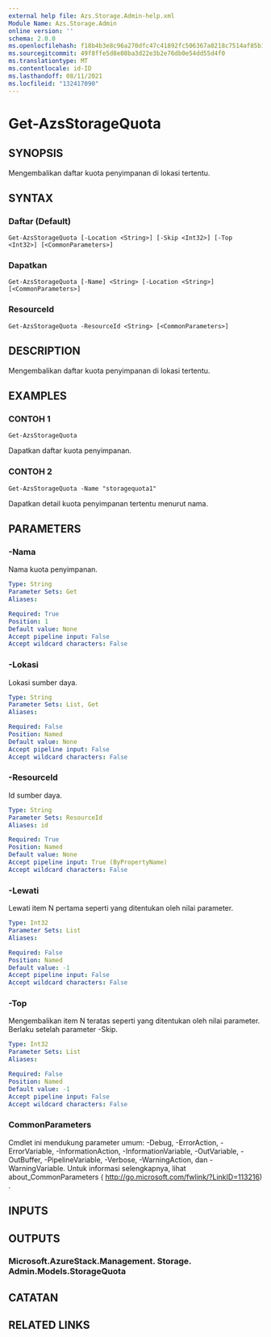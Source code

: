 ```yaml
---
external help file: Azs.Storage.Admin-help.xml
Module Name: Azs.Storage.Admin
online version: ''
schema: 2.0.0
ms.openlocfilehash: f18b4b3e8c96a270dfc47c41892fc506367a0218c7514af85b1ae7344e25c64f
ms.sourcegitcommit: 49f8ffe5d8e08ba3d22e3b2e76db0e54dd55d4f0
ms.translationtype: MT
ms.contentlocale: id-ID
ms.lasthandoff: 08/11/2021
ms.locfileid: "132417090"
---
```

# Get-AzsStorageQuota

## SYNOPSIS
Mengembalikan daftar kuota penyimpanan di lokasi tertentu.

## SYNTAX

### Daftar (Default)
```
Get-AzsStorageQuota [-Location <String>] [-Skip <Int32>] [-Top <Int32>] [<CommonParameters>]
```

### Dapatkan
```
Get-AzsStorageQuota [-Name] <String> [-Location <String>] [<CommonParameters>]
```

### ResourceId
```
Get-AzsStorageQuota -ResourceId <String> [<CommonParameters>]
```

## DESCRIPTION
Mengembalikan daftar kuota penyimpanan di lokasi tertentu.

## EXAMPLES

### CONTOH 1
```
Get-AzsStorageQuota
```

Dapatkan daftar kuota penyimpanan.

### CONTOH 2
```
Get-AzsStorageQuota -Name "storagequota1"
```

Dapatkan detail kuota penyimpanan tertentu menurut nama.

## PARAMETERS

### -Nama
Nama kuota penyimpanan.

```yaml
Type: String
Parameter Sets: Get
Aliases:

Required: True
Position: 1
Default value: None
Accept pipeline input: False
Accept wildcard characters: False
```

### -Lokasi
Lokasi sumber daya.

```yaml
Type: String
Parameter Sets: List, Get
Aliases:

Required: False
Position: Named
Default value: None
Accept pipeline input: False
Accept wildcard characters: False
```

### -ResourceId
Id sumber daya.

```yaml
Type: String
Parameter Sets: ResourceId
Aliases: id

Required: True
Position: Named
Default value: None
Accept pipeline input: True (ByPropertyName)
Accept wildcard characters: False
```

### -Lewati
Lewati item N pertama seperti yang ditentukan oleh nilai parameter.

```yaml
Type: Int32
Parameter Sets: List
Aliases:

Required: False
Position: Named
Default value: -1
Accept pipeline input: False
Accept wildcard characters: False
```

### -Top
Mengembalikan item N teratas seperti yang ditentukan oleh nilai parameter.
Berlaku setelah parameter -Skip.

```yaml
Type: Int32
Parameter Sets: List
Aliases:

Required: False
Position: Named
Default value: -1
Accept pipeline input: False
Accept wildcard characters: False
```

### CommonParameters
Cmdlet ini mendukung parameter umum: -Debug, -ErrorAction, -ErrorVariable, -InformationAction, -InformationVariable, -OutVariable, -OutBuffer, -PipelineVariable, -Verbose, -WarningAction, dan -WarningVariable. Untuk informasi selengkapnya, lihat about_CommonParameters ( http://go.microsoft.com/fwlink/?LinkID=113216) .

## INPUTS

## OUTPUTS

### Microsoft.AzureStack.Management. Storage. Admin.Models.StorageQuota

## CATATAN

## RELATED LINKS
